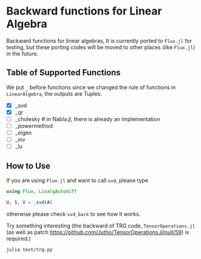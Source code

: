 # Backward functions for Linear Algebra

Backward functions for linear algebras,
It is currently ported to `Flux.jl` for testing, but these porting codes will be moved to other places (like `Flux.jl`) in the future.

## Table of Supported Functions

We put `_` before functions since we changed the rule of functions in `LinearAlgebra`, the outputs are Tuples.

- [x] _svd
- [x] _qr
- [ ] _cholesky   # in Nabla.jl, there is already an implementation
- [ ] _powermethod
- [ ] _eigen
- [ ] _inv
- [ ] _lu

## How to Use
If you are using `Flux.jl` and want to call `svd`, please type
```julia
using Flux, LinalgAutodiff

U, S, V = _svd(A)
```
otherwise please check `svd_back` to see how it works.

Try something interesting (the backward of TRG code, `TensorOperations.jl` (as well as patch https://github.com/Jutho/TensorOperations.jl/pull/59) is required.)
```bash
julia test/trg.py
```
